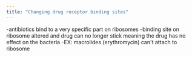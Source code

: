 ```yaml
---
title: "Changing drug receptor binding sites"
---
```

-antibiotics bind to a very specific part on ribosomes
-binding site on ribosome altered and drug can no longer stick meaning the drug has no effect on the bacteria
-EX: macrolides (erythromycin) can't attach to ribosome

